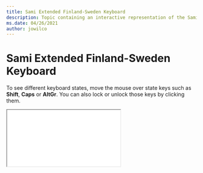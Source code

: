 ```yaml
--- 
title: Sami Extended Finland-Sweden Keyboard 
description: Topic containing an interactive representation of the Sami Extended Finland-Sweden Keyboard 
ms.date: 04/26/2021 
author: jowilco 
--- 
```

 
# Sami Extended Finland-Sweden Keyboard 
 
To see different keyboard states, move the mouse over state keys such as **Shift**, **Caps** or **AltGr**. You can also lock or unlock those keys by clicking them. 
 
<iframe src="kbdsmsfi.html"></iframe> 
